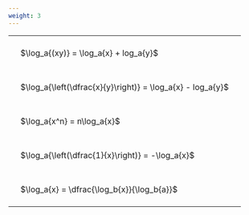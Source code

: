 ```yaml
---
weight: 3
---
```


<style type="text/css">
#T_7f7c2 th.col_heading {
  text-align: left;
  font-size: 1em;
}
#T_7f7c2 td {
  text-align: left;
  font-size: 1em;
  padding: 1.5em;
}
</style>
<table id="T_7f7c2">
  <thead>
  </thead>
  <tbody>
    <tr>
      <td id="T_7f7c2_row0_col0" class="data row0 col0" >$\log_a{(xy)} = \log_a{x} + log_a{y}$</td>
    </tr>
    <tr>
      <td id="T_7f7c2_row1_col0" class="data row1 col0" >$\log_a{\left(\dfrac{x}{y}\right)} = \log_a{x} - log_a{y}$</td>
    </tr>
    <tr>
      <td id="T_7f7c2_row2_col0" class="data row2 col0" >$\log_a{x^n} = n\log_a{x}$</td>
    </tr>
    <tr>
      <td id="T_7f7c2_row3_col0" class="data row3 col0" >$\log_a{\left(\dfrac{1}{x}\right)} = -\log_a{x}$</td>
    </tr>
    <tr>
      <td id="T_7f7c2_row4_col0" class="data row4 col0" >$\log_a{x} = \dfrac{\log_b{x}}{\log_b{a}}$</td>
    </tr>
  </tbody>
</table>
